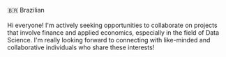 🇧🇷 Brazilian
<br><br>
Hi everyone! I'm actively seeking opportunities to collaborate on projects that involve finance and applied economics, especially in the field of Data Science. I'm really looking forward to connecting with like-minded and collaborative individuals who share these interests!
